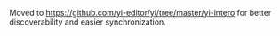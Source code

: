 Moved to https://github.com/yi-editor/yi/tree/master/yi-intero for better discoverability and easier synchronization.
